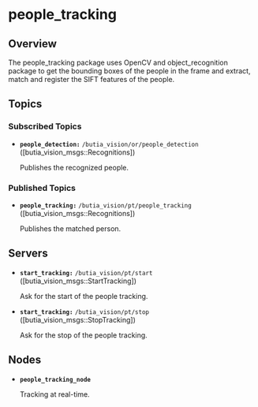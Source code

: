# people_tracking
## Overview
The people_tracking package uses OpenCV and object_recognition package to get the bounding boxes of the people in the frame and extract, match and register the SIFT features of the people.

## Topics
### Subscribed Topics
* **`people_detection:`** `/butia_vision/or/people_detection` ([butia_vision_msgs::Recognitions])

    Publishes the recognized people.
### Published Topics
* **`people_tracking:`** `/butia_vision/pt/people_tracking` ([butia_vision_msgs::Recognitions])

    Publishes the matched person.

## Servers
* **`start_tracking:`** `/butia_vision/pt/start` ([butia_vision_msgs::StartTracking])

    Ask for the start of the people tracking.

* **`start_tracking:`** `/butia_vision/pt/stop` ([butia_vision_msgs::StopTracking])

    Ask for the stop of the people tracking.

## Nodes
* **`people_tracking_node`**

    Tracking at real-time.